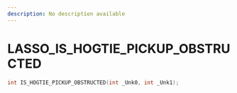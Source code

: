```yaml
---
description: No description available 
---
```


# LASSO\_IS_HOGTIE_PICKUP_OBSTRUCTED

```cpp
int IS_HOGTIE_PICKUP_OBSTRUCTED(int _Unk0, int _Unk1);
```
